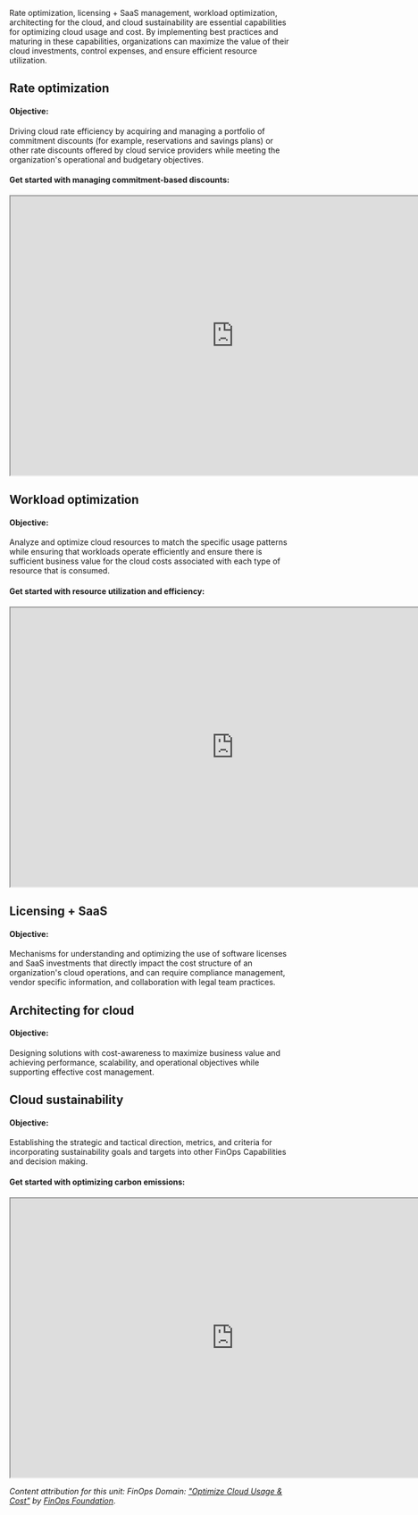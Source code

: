 Rate optimization, licensing + SaaS management, workload optimization, architecting for the cloud, and cloud sustainability are essential capabilities for optimizing cloud usage and cost. By implementing best practices and maturing in these capabilities, organizations can maximize the value of their cloud investments, control expenses, and ensure efficient resource utilization.

<!-- Video placeholder: Overview MS solutions the capabilities in this domain. -->

## Rate optimization

#### Objective:

Driving cloud rate efficiency by acquiring and managing a portfolio of commitment discounts (for example, reservations and savings plans) or other rate discounts offered by cloud service providers while meeting the organization's operational and budgetary objectives.

#### Get started with managing commitment-based discounts:

<iframe title="FinOps interactive guide for managing commitment-based discounts." src="https://mslearn.cloudguides.com/guides/FinOps%20on%20Azure%20Exercise%208%20-%20Manage%20commitment-based%20discounts" width="800" height="500"></iframe>

## Workload optimization

#### Objective:

Analyze and optimize cloud resources to match the specific usage patterns while ensuring that workloads operate efficiently and ensure there is sufficient business value for the cloud costs associated with each type of resource that is consumed.

#### Get started with resource utilization and efficiency:

<iframe title="FinOps interactive guide for resource utilization and efficiency." src="https://mslearn.cloudguides.com/guides/FinOps%20on%20Azure%20Exercise%204%20-%20Resource%20utilization%20and%20efficiency" width="800" height="500"></iframe>

## Licensing + SaaS

#### Objective:

Mechanisms for understanding and optimizing the use of software licenses and SaaS investments that directly impact the cost structure of an organization's cloud operations, and can require compliance management, vendor specific information, and collaboration with legal team practices.

## Architecting for cloud

#### Objective:

Designing solutions with cost-awareness to maximize business value and achieving performance, scalability, and operational objectives while supporting effective cost management.

## Cloud sustainability

#### Objective:

Establishing the strategic and tactical direction, metrics, and criteria for incorporating sustainability goals and targets into other FinOps Capabilities and decision making. 

#### Get started with optimizing carbon emissions:

<iframe title="FinOps interactive guide for optimizing carbon emissions." src="https://mslearn.cloudguides.com/guides/FinOps%20on%20Azure%20Exercise%209%20-%20Carbon%20emission%20optimization" width="800" height="500"></iframe>

_Content attribution for this unit: FinOps Domain: ["Optimize Cloud Usage & Cost"](https://www.finops.org/framework/domains/optimize-cloud-usage-cost/) by [FinOps Foundation](https://www.finops.org/)_.
